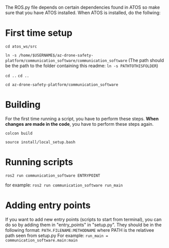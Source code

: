 The ROS.py file depends on certain dependencies found in ATOS so make sure that you have ATOS installed. When ATOS is installed, do the follwing:

# First time setup
`cd atos_ws/src`

`ln -s /home/$USERNAME$/az-drone-safety-platform/communication_software/communication_software`
(The path should be the path to the folder containing this readme: `ln -s PATHTOTHISFOLDER`)

`cd ..`
`cd ..`

`cd az-drone-safety-platform/communication_software`

# Building
For the first time running a script, you have to perform these steps. __When changes are made in the code__, you have to perform these steps again.

`colcon build`

`source install/local_setup.bash`

# Running scripts
`ros2 run communication_software ENTRYPOINT`

for example:
`ros2 run communication_software run_main`


# Adding entry points
If you want to add new entry points (scripts to start from terminal), you can do so by adding them in "entry_points" in "setup.py". They should be in the following format:
`PATH.FILENAME:METHODNAME` where PATH is the relativee path seen from setup.py
For example:
`run_main = communication_software.main:main`